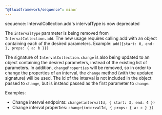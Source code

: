 ```yaml
---
"@fluidframework/sequence": minor
---
```


sequence: IntervalCollection.add's intervalType is now deprecated

The `intervalType` parameter is being removed from `IntervalCollection.add`. The new usage requires calling add with an object containing each of the desired parameters.
Example: `add({start: 0, end: 1, props: { a: b }})`

The signature of `IntervalCollection.change` is also being updated to an object containing the desired parameters,
instead of the existing list of parameters. In addition, `changeProperties` will be removed, so in order to change the
properties of an interval, the `change` method (with the updated signature) will be used. The id of the interval is not
included in the object passed to `change`, but is instead passed as the first parameter to `change`.

Examples:

- Change interval endpoints: `change(intervalId, { start: 3, end: 4 })`
- Change interval properties: `change(intervalId, { props: { a: c } })`
